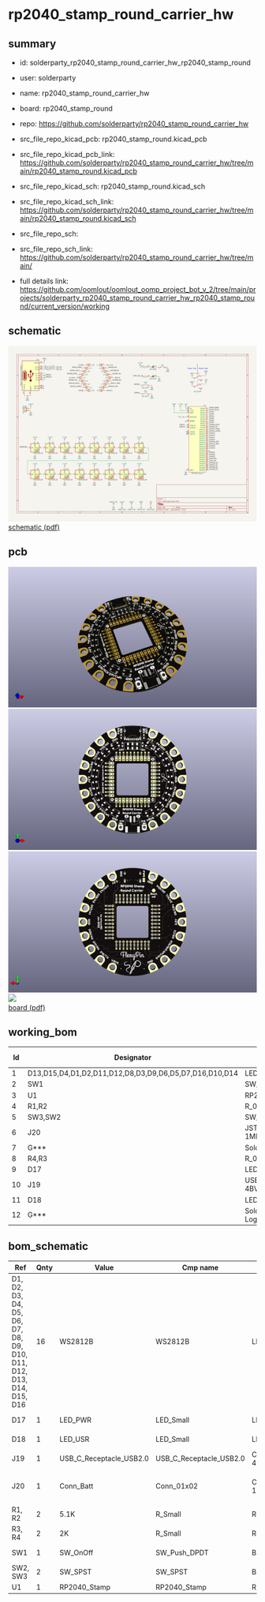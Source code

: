 # rp2040_stamp_round_carrier_hw
 
## summary 
* id: solderparty_rp2040_stamp_round_carrier_hw_rp2040_stamp_round
* user: solderparty
* name: rp2040_stamp_round_carrier_hw
* board: rp2040_stamp_round
* repo: https://github.com/solderparty/rp2040_stamp_round_carrier_hw
* src_file_repo_kicad_pcb: rp2040_stamp_round.kicad_pcb
* src_file_repo_kicad_pcb_link: https://github.com/solderparty/rp2040_stamp_round_carrier_hw/tree/main/rp2040_stamp_round.kicad_pcb
* src_file_repo_kicad_sch: rp2040_stamp_round.kicad_sch
* src_file_repo_kicad_sch_link: https://github.com/solderparty/rp2040_stamp_round_carrier_hw/tree/main/rp2040_stamp_round.kicad_sch

* src_file_repo_sch: 
* src_file_repo_sch_link: https://github.com/solderparty/rp2040_stamp_round_carrier_hw/tree/main/
* full details link: https://github.com/oomlout/oomlout_oomp_project_bot_v_2/tree/main/projects/solderparty_rp2040_stamp_round_carrier_hw_rp2040_stamp_round/current_version/working  

## schematic  
![](working_schematic_600.png)  
[schematic (pdf)](working_schematic.pdf) 






















## pcb  
![](working_3d_600.png) 
![](working_3d_front_600.png)  
![](working_3d_back_600.png)  
![](working_600.png)  
[board (pdf)](working.pdf)  

## working_bom
| Id | Designator | Footprint | Quantity | Designation | Supplier and ref |  | None | 
| --- | --- | --- | --- | --- | --- | --- | --- | 
| 1 | D13,D15,D4,D1,D2,D11,D12,D8,D3,D9,D6,D5,D7,D16,D10,D14 | LED_WS2812B_PLCC4_3.5x3.5mm_P1.78mm | 16 | WS2812B |  |  | [''] | 
| 2 | SW1 | SW_DPDT_CK_JS202011JCQN | 1 | SW_OnOff |  |  | [''] | 
| 3 | U1 | RP2040_Stamp_Springs | 1 | RP2040_Stamp |  |  | [''] | 
| 4 | R1,R2 | R_0603_1608Metric | 2 | 5.1K |  |  | [''] | 
| 5 | SW3,SW2 | SW_SPST_B3U-1000P-B | 2 | SW_SPST |  |  | [''] | 
| 6 | J20 | JST_PH_S2B-PH-SM4-TB_1x02-1MP_P2.00mm_Horizontal | 1 | Conn_Batt |  |  | [''] | 
| 7 | G*** | SolderParty-New-Logo_5x4.2mm_SilkScreen | 1 | LOGO |  |  | [''] | 
| 8 | R4,R3 | R_0603_1608Metric | 2 | 2K |  |  | [''] | 
| 9 | D17 | LED_0603_1608Metric | 1 | LED_PWR |  |  | [''] | 
| 10 | J19 | USB_C_Receptacle_XKB_U262-16XN-4BVC11 | 1 | USB_C_Receptacle_USB2.0 |  |  | [''] | 
| 11 | D18 | LED_0603_1608Metric | 1 | LED_USR |  |  | [''] | 
| 12 | G*** | SolderParty-New-Logo_10x8.5mm_SilkScreen | 1 | LOGO |  |  | [''] | 


## bom_schematic
| Ref | Qnty | Value | Cmp name | Footprint | Description | Vendor | DNP | 
| --- | --- | --- | --- | --- | --- | --- | --- | 
| D1, D2, D3, D4, D5, D6, D7, D8, D9, D10, D11, D12, D13, D14, D15, D16 | 16 | WS2812B | WS2812B | LED_SMD_Extra:LED_WS2812B_PLCC4_3.5x3.5mm_P1.78mm | RGB LED with integrated controller |  |  | 
| D17 | 1 | LED_PWR | LED_Small | LED_SMD:LED_0603_1608Metric | Light emitting diode, small symbol |  |  | 
| D18 | 1 | LED_USR | LED_Small | LED_SMD:LED_0603_1608Metric | Light emitting diode, small symbol |  |  | 
| J19 | 1 | USB_C_Receptacle_USB2.0 | USB_C_Receptacle_USB2.0 | Connector_USB:USB_C_Receptacle_XKB_U262-16XN-4BVC11 | USB 2.0-only Type-C Receptacle connector |  |  | 
| J20 | 1 | Conn_Batt | Conn_01x02 | Connector_JST:JST_PH_S2B-PH-SM4-TB_1x02-1MP_P2.00mm_Horizontal | Generic connector, single row, 01x02, script generated (kicad-library-utils/schlib/autogen/connector/) |  |  | 
| R1, R2 | 2 | 5.1K | R_Small | Resistor_SMD:R_0603_1608Metric | Resistor, small symbol |  |  | 
| R3, R4 | 2 | 2K | R_Small | Resistor_SMD:R_0603_1608Metric | Resistor, small symbol |  |  | 
| SW1 | 1 | SW_OnOff | SW_Push_DPDT | Button_Switch_SMD:SW_DPDT_CK_JS202011JCQN | Momentary Switch, dual pole double throw |  |  | 
| SW2, SW3 | 2 | SW_SPST | SW_SPST | Button_Switch_SMD:SW_SPST_B3U-1000P-B | Single Pole Single Throw (SPST) switch |  |  | 
| U1 | 1 | RP2040_Stamp | RP2040_Stamp | RP2040_Stamp:RP2040_Stamp_Springs |  |  |  | 



